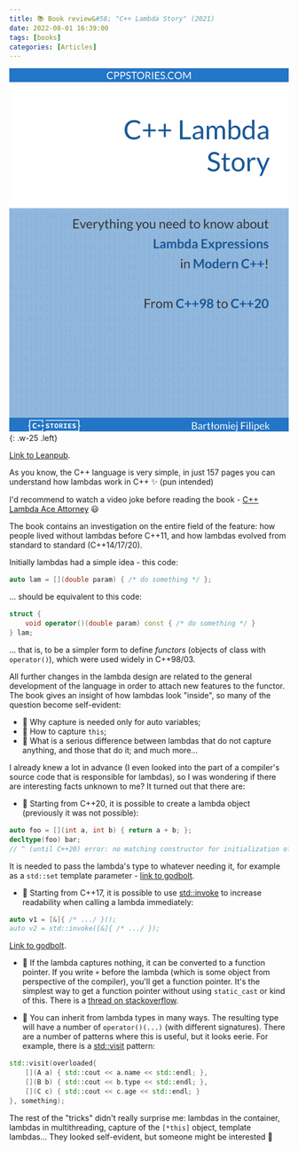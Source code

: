 ```yaml
---
title: 📚 Book review&#58; "C++ Lambda Story" (2021)
date: 2022-08-01 16:39:00
tags: [books]
categories: [Articles]
---
```


![](/assets/img/posts/2022-08-01/cover.png){: .w-25 .left}

[Link to Leanpub](https://leanpub.com/cpplambda).

As you know, the C++ language is very simple, in just 157 pages you can understand how lambdas work in C++ ✨ (pun intended)

I'd recommend to watch a video joke before reading the book - [C++ Lambda Ace Attorney](https://www.youtube.com/watch?v=T1mTQitLd78) 😃

The book contains an investigation on the entire field of the feature: how people lived without lambdas before C++11,
and how lambdas evolved from standard to standard (C++14/17/20).

Initially lambdas had a simple idea - this code:
```c++
auto lam = [](double param) { /* do something */ };
```
... should be equivalent to this code:
```c++
struct {
    void operator()(double param) const { /* do something */ }
} lam;
```
... that is, to be a simpler form to define *functors* (objects of class with `operator()`), which were used widely
in C++98/03.

All further changes in the lambda design are related to the general development of the language in order to attach new features to the functor.
The book gives an insight of how lambdas look "inside", so many of the question become self-evident:
- 🤔 Why capture is needed only for auto variables;
- 🤔 How to capture `this`;
- 🤔 What is a serious difference between lambdas that do not capture anything, and those that do it; and much more...

I already knew a lot in advance (I even looked into the part of a compiler's source code that is responsible for lambdas),
so I was wondering if there are interesting facts unknown to me? It turned out that there are:
- 🚀 Starting from C++20, it is possible to create a lambda object (previously it was not possible):
```c++
auto foo = [](int a, int b) { return a + b; };
decltype(foo) bar;
// ^ (until C++20) error: no matching constructor for initialization of 'decltype(fo
```
It is needed to pass the lambda's type to whatever needing it, for example as a `std::set` template parameter - [link to godbolt](https://godbolt.org/z/f11xeY8xd).
- 🚀 Starting from C++17, it is possible to use [std::invoke](https://en.cppreference.com/w/cpp/utility/functional/invoke) to increase readability
when calling a lambda immediately:
```c++
auto v1 = [&]{ /* .../ }();
auto v2 = std::invoke([&]{ /* .../ });
```
[Link to godbolt](https://godbolt.org/z/6hr33nKEf).

- 🚀 If the lambda captures nothing, it can be converted to a function pointer.
If you write `+` before the lambda (which is some object from perspective of the compiler), you'll get a function pointer.
It's the simplest way to get a function pointer without using `static_cast` or kind of this. There is a
[thread on stackoverflow](https://stackoverflow.com/questions/18889028/a-positive-lambda-what-sorcery-is-this).

- 🚀 You can inherit from lambda types in many ways. The resulting type will have a number of `operator()(...)`
(with different signatures). There are a number of patterns where this is useful, but it looks eerie.
For example, there is a [std::visit](https://en.cppreference.com/w/cpp/utility/variant/visit) pattern:
```c++
std::visit(overloaded{
    [](A a) { std::cout << a.name << std::endl; },
    [](B b) { std::cout << b.type << std::endl; },
    [](C c) { std::cout << c.age << std::endl; }
}, something);
```

The rest of the "tricks" didn't really surprise me: lambdas in the container, lambdas in multithreading,
capture of the `[*this]` object, template lambdas... They looked self-evident, but someone might be interested 🙂
